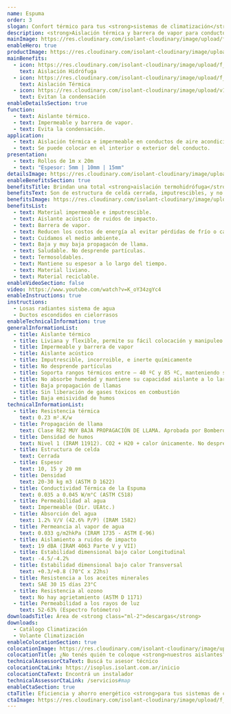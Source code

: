 ```yaml
---
name: Espuma
order: 3
slogan: Confort térmico para tus <strong>sistemas de climatización</strong>
description: <strong>Aislación térmica y barrera de vapor para conductos de aire acondicionado y sistemas de losa randiante por agua.</strong><br /><br />Espuma Isolant con retardante de llama. Ideal para utilizar en sótanos, dentro de cielorrasos y lugares donde no quede expuesta a rayos UV directos o indirectos (por reflexión).
mainImage: https://res.cloudinary.com/isolant-cloudinary/image/upload/f_auto,q_auto:good/website-2021/products/espuma/isolant-aislantes-linea-climatizacion-espuma-imagen.jpg
enableHero: true
productImage: https://res.cloudinary.com/isolant-cloudinary/image/upload/f_auto,q_auto:good/website-2021/products/espuma/isolant-aislantes-linea-climatizacion-espuma-producto-rollo.png
mainBenefits:
  - icon: https://res.cloudinary.com/isolant-cloudinary/image/upload/f_auto,q_auto:good/website-2021/products/espuma/isolant-aislantes-linea-climatizacion-espuma-beneficio-1.svg
    text: Aislación Hidrófuga
  - icon: https://res.cloudinary.com/isolant-cloudinary/image/upload/f_auto,q_auto:good/website-2021/products/espuma/isolant-aislantes-linea-climatizacion-espuma-beneficio-2.svg
    text: Aislación Térmica
  - icon: https://res.cloudinary.com/isolant-cloudinary/image/upload/v1635429089/website-2021/products/espuma/isolant-aislantes-linea-climatizacion-espuma-beneficio-3.svg
    text: Evitan la condensación
enableDetailsSection: true
function:
  - text: Aislante térmico.
  - text: Impermeable y barrera de vapor.
  - text: Evita la condensación.
application:
  - text: Aislación térmica e impermeable en conductos de aire acondicionado.
  - text: Se puede colocar en el interior o exterior del conducto.
presentation:
  - text: Rollos de 1m x 20m
  - text: "Espesor: 5mm | 10mm | 15mm"
detailsImage: https://res.cloudinary.com/isolant-cloudinary/image/upload/f_auto,q_auto:good/website-2021/products/espuma/isolant-aislantes-linea-climatizacion-espuma-imagen-detalle-producto.jpg
enableBenefitsSection: true
benefitsTitle: Brindan una total <strong>aislación termohidrófuga</strong>
benefitsText: Son de estructura de celda cerrada, imputrescibles, y no desprenden partículas ni fibras de ningún tipo. Se destacan por su maleabilidad y fácil colocación. Son impermeables, barrera de vapor, aislantes térmicas y acústicas. No contaminan el medio ambiente y son reciclables.
benefitsImage: https://res.cloudinary.com/isolant-cloudinary/image/upload/f_auto,q_auto:good/website-2021/products/espuma/isolant-aislantes-linea-climatizacion-espuma-beneficio-exclusivo.jpg
benefitsList:
  - text: Material impermeable e imputrescible.
  - text: Aislante acústico de ruidos de impacto.
  - text: Barrera de vapor.
  - text: Reducen los costos de energía al evitar pérdidas de frío o calor.
  - text: Cuidamos el medio ambiente.
  - text: Baja y muy baja propagacón de llama.
  - text: Saludable. No desprende partículas.
  - text: Termosoldables.
  - text: Mantiene su espesor a lo largo del tiempo.
  - text: Material liviano.
  - text: Material reciclable.
enableVideoSection: false
video: https://www.youtube.com/watch?v=K_oY34zgYc4
enableInstructions: true
instructions:
  - Losas radiantes sistema de agua
  - Ductos escondidos en cielorrasos
enableTechnicalInformation: true
generalInformationList:
  - title: Aislante térmico
  - title: Liviana y flexible, permite su fácil colocación y manipuleo
  - title: Impermeable y barrera de vapor
  - title: Aislante acústico
  - title: Imputrescible, incorroible, e inerte químicamente
  - title: No desprende partículas
  - title: Soporta rangos térmicos entre – 40 ºC y 85 ºC, manteniendo su forma y espesor
  - title: No absorbe humedad y mantiene su capacidad aislante a lo largo de su vida útil
  - title: Baja propagación de llamas
  - title: Sin liberación de gases tóxicos en combustión
  - title: Baja emisividad de humos
technicalInformationList:
  - title: Resistencia térmica
    text: 0.23 m².K/w
  - title: Propagación de llama
    text: Clase RE2 MUY BAJA PROPAGACIÓN DE LLAMA. Aprobada por Bomberos Argentina.
  - title: Densidad de humos
    text: Nivel 1 (IRAM 11912). CO2 + H20 + calor únicamente. No desprende gases envenenantes.
  - title: Estructura de celda
    text: Cerrada
  - title: Espesor
    text: 10, 15 y 20 mm
  - title: Densidad
    text: 20-30 kg m3 (ASTM D 1622)
  - title: Conductividad Térmica de la Espuma
    text: 0.035 a 0.045 W/m°C (ASTM C518)
  - title: Permeabilidad al agua
    text: Impermeable (Dir. UEAtc.)
  - title: Absorción del agua
    text: 1.2% V/V (42.6% P/P) (IRAM 1582)
  - title: Permeancia al vapor de agua
    text: 0.033 g/m2hkPa (IRAM 1735 - ASTM E-96)
  - title: Aislamiento a ruidos de impacto
    text: 19 dBA (IRAM 4063 Parte V y VII)
  - title: Estabilidad dimensional bajo calor Longitudinal
    text: -4.5/-4.2%
  - title: Estabilidad dimensional bajo calor Transversal
    text: +0.3/+0.8 (70°C x 22hs)
  - title: Resistencia a los aceites minerales
    text: SAE 30 15 días 23°C
  - title: Resistencia al ozono
    text: No hay agrietamiento (ASTM D 1171)
  - title: Permeabilidad a los rayos de luz
    text: 52-63% (Espectro fotómetro)
downloadsTitle: Área de <strong class="ml-2">descargas</strong>
downloads:
  - Catálogo Climatización
  - Volante Climatización
enableColocationSection: true
colocationImage: https://res.cloudinary.com/isolant-cloudinary/image/upload/f_auto,q_auto:good/website-2021/owners/homepage/isolant-aislantes-duenos-e-inquilinos-isoplus-colocation.jpg
colocationTitle: ¿No tenés quién te coloque <strong>nuestros aislantes?</strong>
technicalAssessorCtaText: Buscá tu asesor técnico
colocationCtaLink: https://isoplus.isolant.com.ar/inicio
colocationCtaText: Encontrá un instalador
technicalAssessorCtaLink: /servicios#map
enableCtaSection: true
ctaTitle: Eficiencia y ahorro energético <strong>para tus sistemas de climatización</strong>
ctaImage: https://res.cloudinary.com/isolant-cloudinary/image/upload/f_auto,q_auto:good/website-2021/products/espuma/isolant-aislantes-linea-climatizacion-espuma-cta.jpg
---
```

